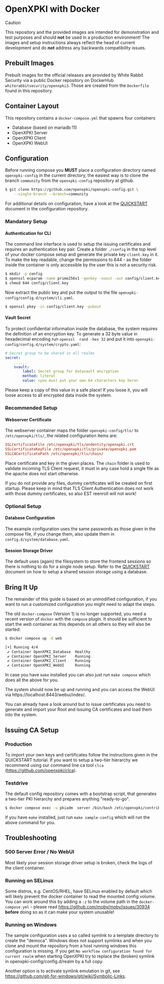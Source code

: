 # OpenXPKI with Docker

> [!CAUTION]
> This repository and the provided images are intended for demonstration and test purposes and should **not** be used in a production environment!
> The images and setup instructions always reflect the head of current development and do **not** address any backwards compatibility issues.

## Prebuilt Images

Prebuilt images for the official releases are provided by White Rabbit Security via a public Docker repository on DockerHub `whiterabbitsecurity/openxpki3`. Those are created from the `Dockerfile` found in this repository.

## Container Layout

This repository contains a `docker-compose.yml` that spawns four containers

- Database (based on mariadb:11)
- OpenXPKI Server
- OpenXPKI Client
- OpenXPKI WebUI

## Configuration

Before running compose you **MUST** place a configuration directory named `openxpki-config` in the current directory, the easiest way is to clone the branch `community` from the `openxpki-config` repository at github.

```bash
$ git clone https://github.com/openxpki/openxpki-config.git \
	--single-branch --branch=community
```

For additional details on configuration, have a look at the [QUICKSTART](https://github.com/openxpki/openxpki-config/blob/community/QUICKSTART.md) document in the configuration repository.

### Mandatory Setup

#### Authentication for CLI

The command line interface is used to setup the issuing certificates and requires an authentication key pair. Create a folder `./config` in the top level of your docker compose setup and generate the private key `client.key` in it. To make the key readable, change the permissions to 644 - as the folder inside the container is only accessible by the user this is not a security risk.

```bash
$ mkdir -p config
$ openssl ecparam -name prime256v1 -genkey -noout -out config/client.key
$ chmod 644 config/client.key
```

Now extract the public key and put the output to the file `openxpki-config/config.d/system/cli.yaml`.

```bash
$ openssl pkey -in config/client.key -pubout
```

#### Vault Secret

To protect confidential information inside the database, the system requires the definition of an encryption key. To generate a 32 byte value in hexadecimal encoding run `openssl  rand -hex 32` and put it into `openxpki-config/config.d/system/crypto.yaml`:

```yaml
# Secret group to be shared in all realms
secret:
    ......
    svault:
        label: Secret group for datavault encryption
        method: literal
        value: <you must put your own 64 characters key here>
```

Please keep a copy of this value in a safe place! If you loose it, you will loose access to all encrypted data inside the system.

### Recommended Setup

#### Webserver Certificate

The webserver container maps the folder `openxpki-config/tls/` to `/etc/openxpki/tls/`, the related configuration items are:

```ini
SSLCertificateFile /etc/openxpki/tls/endentity/openxpki.crt
SSLCertificateKeyFile /etc/openxpki/tls/private/openxpki.pem
SSLCACertificatePath /etc/openxpki/tls/chain/
```

Place certificate and key in the given places. The `chain` folder is used to validate incoming TLS Client request, it must in any case hold a single file as the apache does not start otherwise.

If you do not provide any files, dummy certificates will be created on first startup. Please keep in mind that TLS Client Authentication does not work with those dummy certificates, so also EST reenroll will not work!

### Optional Setup

#### Database Configuration

The example configuration uses the same passwords as those given in the compose file,
if you change them, also update them in `config.d/system/database.yaml`.

#### Session Storage Driver

The default uses (again) the filesystem to store the frontend sessions
so there is nothing to do for a single node setup. Refer to the
[QUICKSTART](https://github.com/openxpki/openxpki-config/blob/community/QUICKSTART.md) document
on how to setup a shared session storage using a database.

## Bring It Up

The remainder of this guide is based on an unmodified configuration, if you want to run a customized configuration you might need to adapt the steps.

The old `docker-compose` (Version 1) is no longer supported, you need a recent version of `docker` with the `compose` plugin.
It should be sufficient to start the *web* container as this depends on all others so they will also be started:

```bash
$ docker compose up -d web

[+] Running 4/4
 ✔ Container OpenXPKI_Database  Healthy                                    0.5s
 ✔ Container OpenXPKI_Server    Running                                    0.0s
 ✔ Container OpenXPKI_Client    Running                                    0.0s
 ✔ Container OpenXPKI_WebUI     Running                                    0.0s

```

In case you have `make` installed you can also just run `make compose` which does all the above for you.

The system should now be up and running and you can access the WebUI via https://localhost:8443/webui/index/.

You can already have a look around but to issue certificates you need to generate and import your Root and Issuing CA certificates and load them into the system.

## Issuing CA Setup

### Production

To import your own keys and certificates follow the instructions given in the QUICKSTART tutorial. If you want to setup a two-tier hierarchy we recommend using our command line ca tool `clca` (https://github.com/openxpki/clca).

### Testdrive

The default config repository comes with a bootstrap script, that generates a two-tier PKI hierarchy and prepares anything "ready-to-go".

```bash
$ docker compose exec -u pkiadm  server /bin/bash /etc/openxpki/contrib/sampleconfig.sh
```

If you have `make` installed, just run `make sample-config` which will run the above command for you.

## Troubleshooting

### 500 Server Error / No WebUI

Most likely your session storage driver setup is broken, check the logs of the client container.

### Running on SELinux

Some distros, e.g. CentOS/RHEL, have SELinux enabled by default which will likely prevent the docker container to read the mounted config volume. You can work around this by adding a `:z` to the volume path in the `docker-compose.yml` - please read https://github.com/moby/moby/issues/30934 **before** doing so as it can make your system unusable!

### Running on Windows

The sample configuration uses a so called symlink to a template directory to create the "democa". Windows does not support symlinks and when you clone
and mount the repository from a host running windows this configuration is missing. If you get `No workflow configuration found for current realm`
when starting OpenXPKI try to replace the (broken) symlink in openxpki-config/config.d/realm by a full copy.

Another option is to activate symlink emulation in git, see https://github.com/git-for-windows/git/wiki/Symbolic-Links.

